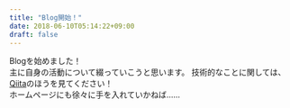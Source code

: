 ```yaml
---
title: "Blog開始！"
date: 2018-06-10T05:14:22+09:00
draft: false
---
```


Blogを始めました！
<br/>
主に自身の活動について綴っていこうと思います。
技術的なことに関しては、[Qiita](https://qiita.com/hikaru-light)のほうを見てください！
<br/>
ホームページにも徐々に手を入れていかねば......
